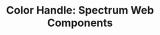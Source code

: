 ---
layout: examples.njk
title: 'Color Handle: Spectrum Web Components'
displayName: Color Handle
componentName: color-handle
componentHeading: sp-color-handle
tags:
  - component-examples
---